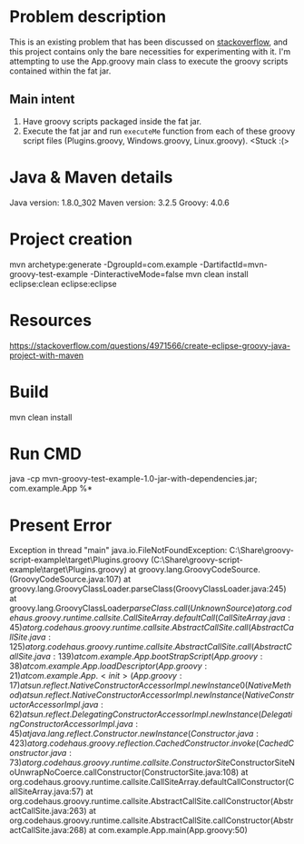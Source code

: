 # Problem description
This is an existing problem that has been discussed on [stackoverflow](https://stackoverflow.com/questions/74569226/how-to-load-groovy-scripts-from-within-the-jar-file/74606781?noredirect=1#comment131768662_74606781), and this project contains only the bare necessities for experimenting with it. I'm attempting to use the App.groovy main class to execute the groovy scripts contained within the fat jar.

## Main intent
1. Have groovy scripts packaged inside the fat jar. <done>
2. Execute the fat jar and run `executeMe` function from each of these groovy script files (Plugins.groovy, Windows.groovy, Linux.groovy). <Stuck :(>

# Java & Maven details
Java version: 1.8.0_302
Maven version: 3.2.5
Groovy: 4.0.6

# Project creation
mvn archetype:generate -DgroupId=com.example -DartifactId=mvn-groovy-test-example -DinteractiveMode=false
mvn clean install eclipse:clean eclipse:eclipse

# Resources
https://stackoverflow.com/questions/4971566/create-eclipse-groovy-java-project-with-maven

# Build
mvn clean install

# Run CMD
java -cp mvn-groovy-test-example-1.0-jar-with-dependencies.jar; com.example.App %* 

# Present Error
Exception in thread "main" java.io.FileNotFoundException: C:\Share\groovy-script-example\target\Plugins.groovy (C:\Share\groovy-script-example\target\Plugins.groovy)
        at groovy.lang.GroovyCodeSource.<init>(GroovyCodeSource.java:107)
        at groovy.lang.GroovyClassLoader.parseClass(GroovyClassLoader.java:245)
        at groovy.lang.GroovyClassLoader$parseClass.call(Unknown Source)
        at org.codehaus.groovy.runtime.callsite.CallSiteArray.defaultCall(CallSiteArray.java:45)
        at org.codehaus.groovy.runtime.callsite.AbstractCallSite.call(AbstractCallSite.java:125)
        at org.codehaus.groovy.runtime.callsite.AbstractCallSite.call(AbstractCallSite.java:139)
        at com.example.App.bootStrapScript(App.groovy:38)
        at com.example.App.loadDescriptor(App.groovy:21)
        at com.example.App.<init>(App.groovy:17)
        at sun.reflect.NativeConstructorAccessorImpl.newInstance0(Native Method)
        at sun.reflect.NativeConstructorAccessorImpl.newInstance(NativeConstructorAccessorImpl.java:62)
        at sun.reflect.DelegatingConstructorAccessorImpl.newInstance(DelegatingConstructorAccessorImpl.java:45)
        at java.lang.reflect.Constructor.newInstance(Constructor.java:423)
        at org.codehaus.groovy.reflection.CachedConstructor.invoke(CachedConstructor.java:73)
        at org.codehaus.groovy.runtime.callsite.ConstructorSite$ConstructorSiteNoUnwrapNoCoerce.callConstructor(ConstructorSite.java:108)
        at org.codehaus.groovy.runtime.callsite.CallSiteArray.defaultCallConstructor(CallSiteArray.java:57)
        at org.codehaus.groovy.runtime.callsite.AbstractCallSite.callConstructor(AbstractCallSite.java:263)
        at org.codehaus.groovy.runtime.callsite.AbstractCallSite.callConstructor(AbstractCallSite.java:268)
        at com.example.App.main(App.groovy:50)
